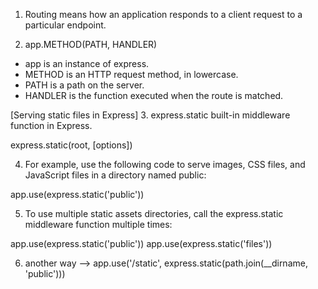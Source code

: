 
1. Routing means how an application responds to a client request to a particular endpoint.

2. app.METHOD(PATH, HANDLER)

* app is an instance of express.
* METHOD is an HTTP request method, in lowercase.
* PATH is a path on the server.
* HANDLER is the function executed when the route is matched.

[Serving static files in Express]
3. express.static built-in middleware function in Express.

 express.static(root, [options])

4. For example, use the following code to serve images, CSS files, and JavaScript files in a directory named public:

app.use(express.static('public'))

5. To use multiple static assets directories, call the express.static middleware function multiple times:

app.use(express.static('public'))
app.use(express.static('files'))

6. another way --> app.use('/static', express.static(path.join(__dirname, 'public')))

